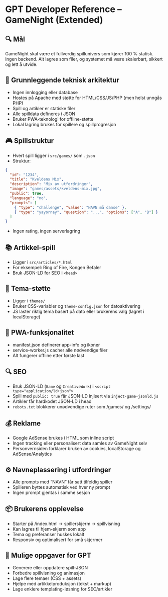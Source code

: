 # GPT Developer Reference – GameNight (Extended)

## 🔍 Mål
GameNight skal være et fullverdig spillunivers som kjører 100 % statisk. Ingen backend. Alt lagres som filer, og systemet må være skalerbart, sikkert og lett å utvide.

## 🧱 Grunnleggende teknisk arkitektur
- Ingen innlogging eller database
- Hostes på Apache med støtte for HTML/CSS/JS/PHP (men helst unngås PHP)
- Spill og artikler er statiske filer
- Alle spilldata defineres i JSON
- Bruker PWA-teknologi for offline-støtte
- Lokal lagring brukes for spillere og spillprogresjon

## 🎮 Spillstruktur
- Hvert spill ligger i `src/games/` som `.json`
- Struktur:
```json
{
  "id": "1234",
  "title": "Kveldens Mix",
  "description": "Mix av utfordringer",
  "image": "games/assets/kveldens-mix.jpg",
  "public": true,
  "language": "no",
  "prompts": [
    { "type": "challenge", "value": "NAVN må danse" },
    { "type": "yayornay", "question": "...", "options": ["A", "B"] }
  ]
}
```
- Ingen rating, ingen serverlagring

## 📚 Artikkel-spill
- Ligger i `src/articles/*.html`
- For eksempel: Ring of Fire, Kongen Befaler
- Bruk JSON-LD for SEO i `<head>`

## 🧩 Tema-støtte
- Ligger i `themes/`
- Bruker CSS-variabler og `theme-config.json` for datoaktivering
- JS laster riktig tema basert på dato eller brukerens valg (lagret i localStorage)

## 📱 PWA-funksjonalitet
- manifest.json definerer app-info og ikoner
- service-worker.js cacher alle nødvendige filer
- Alt fungerer offline etter første last

## 🔍 SEO
- Bruk JSON-LD (`Game` og `CreativeWork`) i `<script type="application/ld+json">`
- Spill med `public: true` får JSON-LD injisert via `inject-game-jsonld.js`
- Artikler får hardkodet JSON-LD i head
- `robots.txt` blokkerer unødvendige ruter som /games/ og /settings/

## 💰 Reklame
- Google AdSense brukes i HTML som inline script
- Ingen tracking eller personalisert data samles av GameNight selv
- Personvernsiden forklarer bruken av cookies, localStorage og AdSense/Analytics

## ⚙️ Navneplassering i utfordringer
- Alle prompts med “NAVN” får satt tilfeldig spiller
- Spilleren byttes automatisk ved hver ny prompt
- Ingen prompt gjentas i samme sesjon

## 📦 Brukerens opplevelse
- Starter på /index.html → spillerskjerm → spillvisning
- Kan lagres til hjem-skjerm som app
- Tema og preferanser huskes lokalt
- Responsiv og optimalisert for små skjermer

## 🎯 Mulige oppgaver for GPT
- Generere eller oppdatere spill-JSON
- Forbedre spillvisning og animasjon
- Lage flere temaer (CSS + assets)
- Hjelpe med artikkelproduksjon (tekst + markup)
- Lage enklere templating-løsning for SEO/artikler